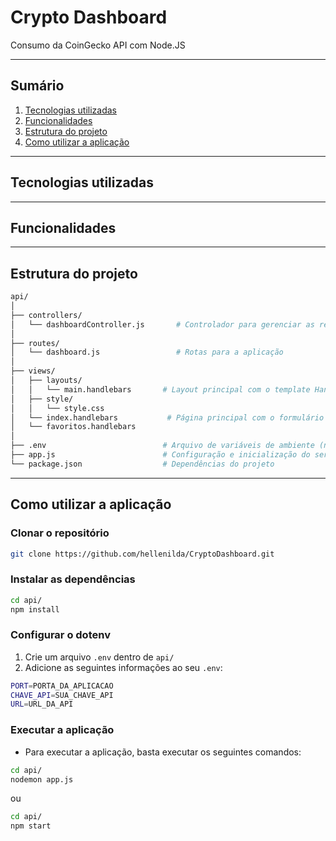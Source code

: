 # Crypto Dashboard
Consumo da CoinGecko API com Node.JS

---

## Sumário
1. [Tecnologias utilizadas](#tecnologias-utilizadas)
2. [Funcionalidades](#funcionalidades)
3. [Estrutura do projeto](#estrutura-do-projeto)
4. [Como utilizar a aplicação](#como-utilizar-a-aplicação)

---

## Tecnologias utilizadas

---

## Funcionalidades

---

## Estrutura do projeto
```bash
api/
│
├── controllers/
│   └── dashboardController.js       # Controlador para gerenciar as requisições da API
│
├── routes/
│   └── dashboard.js                 # Rotas para a aplicação
│
├── views/
│   ├── layouts/
│   │   └── main.handlebars       # Layout principal com o template Handlebars
│   ├── style/
│   │   └── style.css
│   └── index.handlebars           # Página principal com o formulário de pesquisa
│   └── favoritos.handlebars
│
├── .env                          # Arquivo de variáveis de ambiente (não incluído no repositório)
├── app.js                        # Configuração e inicialização do servidor
└── package.json                  # Dependências do projeto
```

---

## Como utilizar a aplicação

### Clonar o repositório
```bash
git clone https://github.com/hellenilda/CryptoDashboard.git
```

### Instalar as dependências
```bash
cd api/
npm install
```

### Configurar o dotenv
1. Crie um arquivo `.env` dentro de `api/`
2. Adicione as seguintes informações ao seu `.env`:
```bash
PORT=PORTA_DA_APLICACAO
CHAVE_API=SUA_CHAVE_API
URL=URL_DA_API
```

### Executar a aplicação
- Para executar a aplicação, basta executar os seguintes comandos:
```bash
cd api/
nodemon app.js
```

ou

```bash
cd api/
npm start
```